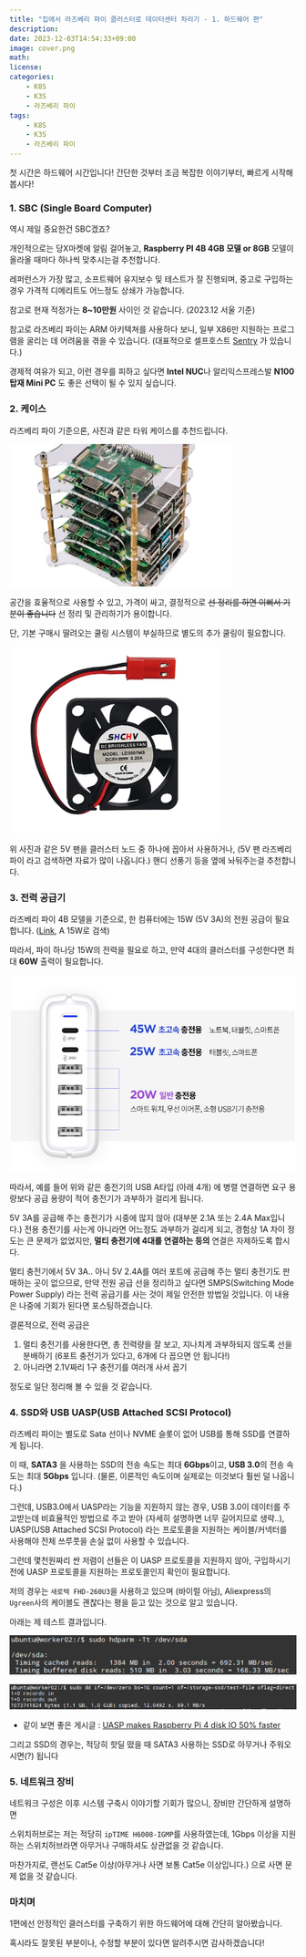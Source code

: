 ```yaml
---
title: "집에서 라즈베리 파이 클러스터로 데이터센터 차리기 - 1. 하드웨어 편"
description: 
date: 2023-12-03T14:54:33+09:00
image: cover.png
math: 
license: 
categories:
    - K8S
    - K3S
    - 라즈베리 파이
tags:
    - K8S
    - K3S
    - 라즈베리 파이
---
```


첫 시간은 하드웨어 시간입니다! 간단한 것부터 조금 복잡한 이야기부터, 빠르게 시작해 봅시다!

### 1. SBC (Single Board Computer)

역시 제일 중요한건 SBC겠죠? 

개인적으로는 당X마켓에 알림 걸어놓고, **Raspberry PI 4B 4GB 모델 or 8GB** 모델이 올라올 때마다 하나씩 맞추시는걸 추천합니다.

레퍼런스가 가장 많고, 소프트웨어 유지보수 및 테스트가 잘 진행되며, 중고로 구입하는 경우 가격적 디메리트도 어느정도 상쇄가 가능합니다.

참고로 현재 적정가는 **8~10만원** 사이인 것 같습니다. (2023.12 서울 기준)

참고로 라즈베리 파이는 ARM 아키텍쳐를 사용하다 보니, 일부 X86만 지원하는 프로그램을 굴리는 데 어려움을 겪을 수 있습니다. (대표적으로 셀프호스트 [Sentry](https://sentry.io/) 가 있습니다.)

경제적 여유가 되고, 이런 경우를 피하고 싶다면 **Intel NUC**나 알리익스프레스발 **N100 탑재 Mini PC** 도 좋은 선택이 될 수 있지 싶습니다.

### 2. 케이스

라즈베리 파이 기준으론, 사진과 같은 타워 케이스를 추천드립니다.

![타워 케이스](image.png)

공간을 효율적으로 사용할 수 있고, 가격이 싸고, 결정적으로 ~~선 정리를 하면 이뻐서 기분이 좋습니다~~ 선 정리 및 관리하기가 용이합니다.

단, 기본 구매시 딸려오는 쿨링 시스템이 부실하므로 별도의 추가 쿨링이 필요합니다.

![5V Fan](image-1.png)

위 사진과 같은 5V 팬을 클러스터 노드 중 하나에 꼽아서 사용하거나, (5V 팬 라즈베리 파이 라고 검색하면 자료가 많이 나옵니다.) 핸디 선풍기 등을 옆에 놔둬주는걸 추천합니다.

### 3. 전력 공급기

라즈베리 파이 4B 모델을 기준으로, 한 컴퓨터에는 15W (5V 3A)의 전원 공급이 필요합니다. ([Link](https://www.raspberrypi.com/products/raspberry-pi-4-model-b/), A 15W로 검색)

따라서, 파이 하나당 15W의 전력을 필요로 하고, 만약 4대의 클러스터를 구성한다면 최대 **60W** 출력이 필요합니다.

![멀티충전기 예시, 아래 USB A 타입이 총 20W이다.](image-2.png)

따라서, 예를 들어 위와 같은 충전기의 USB A타입 (아래 4개) 에 병렬 연결하면 요구 용량보다 공급 용량이 적어 충전기가 과부하가 걸리게 됩니다.

5V 3A를 공급해 주는 충전기가 시중에 많지 않아 (대부분 2.1A 또는 2.4A Max입니다.) 전용 충전기를 사는게 아니라면 어느정도 과부하가 걸리게 되고, 경험상 1A 차이 정도는 큰 문제가 없었지만, **멀티 충전기에 4대를 연결하는 등의** 연결은 자제하도록 합시다.

멀티 충전기에서 5V 3A.. 아니 5V 2.4A를 여러 포트에 공급해 주는 멀티 충전기도 판매하는 곳이 없으므로, 만약 전원 공급 선을 정리하고 싶다면 SMPS(Switching Mode Power Supply) 라는 전력 공급기를 사는 것이 제일 안전한 방법일 것입니다. 이 내용은 나중에 기회가 된다면 포스팅하겠습니다.

결론적으로, 전력 공급은

1. 멀티 충전기를 사용한다면, 총 전력량을 잘 보고, 지나치게 과부하되지 않도록 선을 분배하기 (6포트 충전기가 있다고, 6개에 다 꼽으면 안 됩니다!)
2. 아니라면 2.1V짜리 1구 충전기를 여러개 사서 꼽기

정도로 일단 정리해 볼 수 있을 것 같습니다.

### 4. SSD와 USB UASP(USB Attached SCSI Protocol) 

라즈베리 파이는 별도로 Sata 선이나 NVME 슬롯이 없어 USB를 통해 SSD를 연결하게 됩니다.

이 때, **SATA3** 을 사용하는 SSD의 전송 속도는 최대 **6Gbps**이고, **USB 3.0**의 전송 속도는 최대 **5Gbps** 입니다. (물론, 이론적인 속도이며 실제로는 이것보다 훨씬 덜 나옵니다.)

그런데, USB3.0에서 UASP라는 기능을 지원하지 않는 경우, USB 3.0이 데이터를 주고받는데 비효율적인 방법으로 주고 받아 (자세히 설명하면 너무 길어지므로 생략..), UASP(USB Attached SCSI Protocol) 라는 프로토콜을 지원하는 케이블/커넥터를 사용해야 전체 쓰루풋을 손실 없이 사용할 수 있습니다.

그런데 몇천원짜리 싼 저렴이 선들은 이 UASP 프로토콜을 지원하지 않아, 구입하시기 전에 UASP 프로토콜을 지원하는 프로토콜인지 확인이 필요합니다.

저의 경우는 `새로텍 FHD-260U3`을 사용하고 있으며 (바이럴 아님), Aliexpress의 `Ugreen`사의 케이블도 괜찮다는 평을 듣고 있는 것으로 알고 있습니다.

아래는 제 테스트 결과입니다.

![hdparm 읽기 속도 테스트](image-3.png)

![dd 쓰기 속도 테스트](image-4.png)

- 같이 보면 좋은 게시글 : [UASP makes Raspberry Pi 4 disk IO 50% faster](https://www.jeffgeerling.com/blog/2020/uasp-makes-raspberry-pi-4-disk-io-50-faster)

그리고 SSD의 경우는, 적당히 핫딜 떴을 때 SATA3 사용하는 SSD로 아무거나 주워오시면(?) 됩니다

### 5. 네트워크 장비

네트워크 구성은 이후 시스템 구축시 이야기할 기회가 많으니, 장비만 간단하게 설명하면

스위치허브로는 저는 적당히  `ipTIME H6008-IGMP`를 사용하였는데, 1Gbps 이상을 지원하는 스위치허브라면 아무거나 구매하셔도 상관없을 것 같습니다.

마찬가지로, 랜선도 Cat5e 이상(아무거나 사면 보통 Cat5e 이상입니다.) 으로 사면 문제 없을 것 같습니다.

### 마치며

1편에선 안정적인 클러스터를 구축하기 위한 하드웨어에 대해 간단히 알아봤습니다.

혹시라도 잘못된 부분이나, 수정할 부분이 있다면 알려주시면 감사하겠습니다!